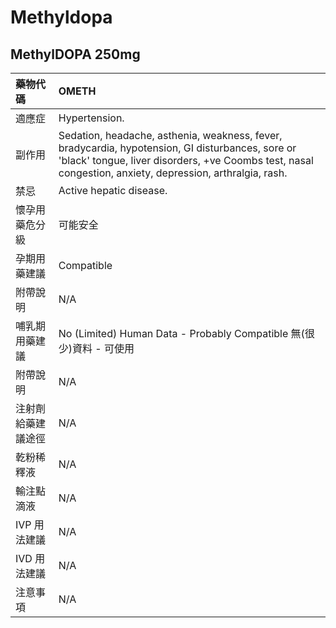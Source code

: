 # Methyldopa

## MethylDOPA 250mg

| 藥物代碼 | OMETH |
| :--- | :--- |
| 適應症 | Hypertension. |
| 副作用 | Sedation, headache, asthenia, weakness, fever, bradycardia, hypotension, GI disturbances, sore or 'black' tongue, liver disorders, +ve Coombs test, nasal congestion, anxiety, depression, arthralgia, rash. |
| 禁忌 | Active hepatic disease. |
| 懷孕用藥危分級 | 可能安全 |
| 孕期用藥建議 | Compatible |
| 附帶說明 | N/A |
| 哺乳期用藥建議 | No \(Limited\) Human Data - Probably Compatible 無\(很少\)資料 - 可使用 |
| 附帶說明 | N/A |
| 注射劑給藥建議途徑 | N/A |
| 乾粉稀釋液 | N/A |
| 輸注點滴液 | N/A |
| IVP 用法建議 | N/A |
| IVD 用法建議 | N/A |
| 注意事項 | N/A |

